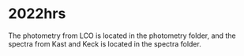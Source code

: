 # 2022hrs


The photometry from LCO is located in the photometry folder, and the spectra from Kast and Keck is located in the spectra folder. 
